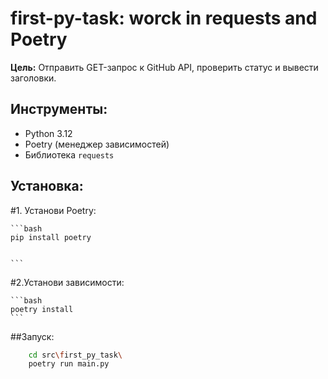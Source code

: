 # first-py-task: worck in requests and Poetry

**Цель:** Отправить GET-запрос к GitHub API, проверить статус и вывести заголовки.

## Инструменты:

- Python 3.12
- Poetry (менеджер зависимостей)
- Библиотека `requests`

## Установка:

#1. Установи Poetry:

    ```bash
    pip install poetry


    ```

#2.Установи зависимости:

    ```bash
    poetry install
    ```

##Запуск:

```bash
    cd src\first_py_task\
    poetry run main.py

```
